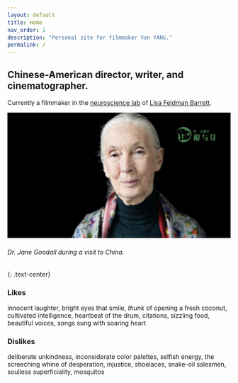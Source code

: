 ```yaml
---
layout: default
title: Home
nav_order: 1
description: "Personal site for filmmaker Van YANG."
permalink: /
---
```


## Chinese-American director, writer, and cinematographer.

Currently a filmmaker in the [neuroscience lab](https://www.affective-science.org/) of [Lisa Feldman Barrett](https://lisafeldmanbarrett.com/).

![](gallery/janegoodallweb1.jpg)

###### Dr. Jane Goodall during a visit to China. 
{: .text-center}

### Likes
innocent laughter, bright eyes that smile, *thunk* of opening a fresh coconut, cultivated intelligence, heartbeat of the drum, citations, sizzling food, beautiful voices, songs sung with soaring heart

### Dislikes
deliberate unkindness, inconsiderate color palettes, selfish energy, the screeching whine of desperation, injustice, shoelaces, snake-oil salesmen, soulless superficiality, mosquitos